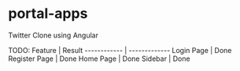 # portal-apps
Twitter Clone using Angular

TODO:
Feature | Result
------------ | -------------
Login Page | Done
Register Page | Done
Home Page | Done
Sidebar | Done
